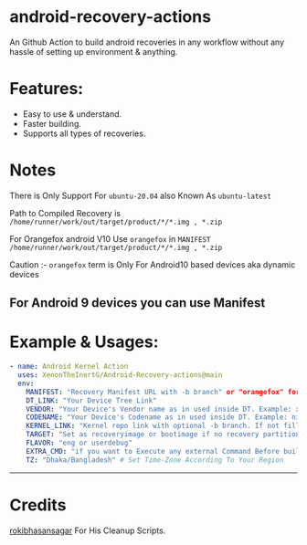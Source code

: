 # android-recovery-actions
An Github Action to build android recoveries in any workflow without any hassle of setting up environment & anything.

# Features:
- Easy to use & understand.
- Faster building.
- Supports all types of recoveries.

# Notes

There is Only Support For `ubuntu-20.04` also Known As `ubuntu-latest`

Path to Compiled Recovery is `/home/runner/work/out/target/product/*/*.img , *.zip`

For Orangefox android V10 Use `orangefox` in `MANIFEST` `/home/runner/work/out/target/product/*/*.img , *.zip` 
 
Caution :- `orangefox` term is Only For Android10 based devices aka dynamic devices

For Android 9 devices you can use Manifest
----------------------------------------------------------------------------------------------------------------------
# Example & Usages:

```yaml
- name: Android Kernel Action
  uses: XenonTheInertG/Android-Recovery-actions@main
  env:
    MANIFEST: "Recovery Manifest URL with -b branch" or "orangefox" for orangefox android v10
    DT_LINK: "Your Device Tree Link"
    VENDOR: "Your Device's Vendor name as in used inside DT. Example: xiaomi, samsung, asus, etc."
    CODENAME: "Your Device's Codename as in used inside DT. Example: nikel, phoenix, ginkgo, etc."
    KERNEL_LINK: "Kernel repo link with optional -b branch. If not filled it would be detected as prebuilt"
    TARGET: "Set as recoveryimage or bootimage if no recovery partition avaiable"
    FLAVOR: "eng or userdebug"
    EXTRA_CMD: "if you want to Execute any external Command Before building process starts"
    TZ: "Dhaka/Bangladesh" # Set Time-Zone According To Your Region
```

--------------------------------------------------------------------------------------------------
# Credits
[rokibhasansagar](https://github.com/rokibhasansagar) For His Cleanup Scripts.
